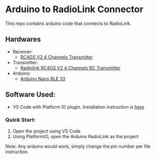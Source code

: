 # Arduino to RadioLink Connector

This repo contains arduino code that connects to RadioLink.

## Hardwares
- Receiver:
  - [RC4GS V2 4 Channels Transmitter](https://www.radiolink.com/r6fg)
- Transmitter:
  - [Radiolink RC4GS V2 4 Channels RC Transmitter](https://www.radiolink.com/rc4gsv2)
- Arduino:
  - [Arduino Nano BLE 33](https://store-usa.arduino.cc/products/arduino-nano-33-ble)

## Software Used:
- VS Code with Platform IO plugin. Installation instruction is [here](https://platformio.org/install/ide?install=vscode)


### Quick Start:
1. Open the project using VS Code
2. Using PlatformIO, open the Arduino RadioLink as the project


Note: Any arduino would work, simply change the pin number per file instruction.
